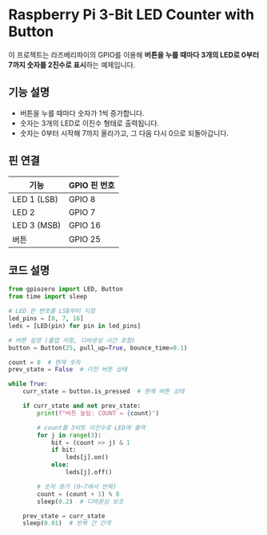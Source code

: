 # Raspberry Pi 3-Bit LED Counter with Button

이 프로젝트는 라즈베리파이의 GPIO를 이용해 **버튼을 누를 때마다 3개의 LED로 0부터 7까지 숫자를 2진수로 표시**하는 예제입니다.

## 기능 설명

- 버튼을 누를 때마다 숫자가 1씩 증가합니다.  
- 숫자는 3개의 LED로 이진수 형태로 출력됩니다.  
- 숫자는 0부터 시작해 7까지 올라가고, 그 다음 다시 0으로 되돌아갑니다.

## 핀 연결

| 기능     | GPIO 핀 번호 |
|----------|--------------|
| LED 1 (LSB) | GPIO 8     |
| LED 2      | GPIO 7     |
| LED 3 (MSB) | GPIO 16    |
| 버튼       | GPIO 25    |

## 코드 설명

```python
from gpiozero import LED, Button
from time import sleep

# LED 핀 번호를 LSB부터 지정
led_pins = [8, 7, 16]
leds = [LED(pin) for pin in led_pins]

# 버튼 설정 (풀업 저항, 디바운싱 시간 포함)
button = Button(25, pull_up=True, bounce_time=0.1)

count = 0  # 현재 숫자
prev_state = False  # 이전 버튼 상태

while True:
    curr_state = button.is_pressed  # 현재 버튼 상태

    if curr_state and not prev_state:
        print(f"버튼 눌림: COUNT = {count}")

        # count를 3비트 이진수로 LED에 출력
        for j in range(3):
            bit = (count >> j) & 1
            if bit:
                leds[j].on()
            else:
                leds[j].off()

        # 숫자 증가 (0~7에서 반복)
        count = (count + 1) % 8
        sleep(0.2)  # 디바운싱 보조

    prev_state = curr_state
    sleep(0.01)  # 반복 간 간격

